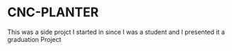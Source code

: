 # CNC-PLANTER
This was a side projct I started in since I was a student and I presented it a graduation Project
